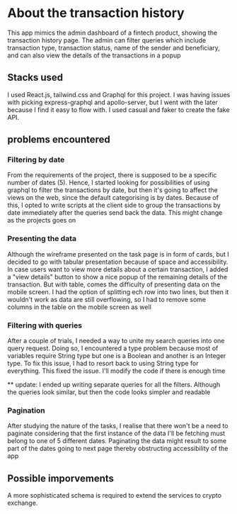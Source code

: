 # About the transaction history
This app mimics the admin dashboard  of a fintech product, showing the transaction history page. The admin can filter queries which include transaction type, transaction status, name of the sender and beneficiary, and can also view the details of the transactions in a popup 

## Stacks used
I used React.js, tailwind.css and Graphql for this project. I was having issues with picking express-graphql and apollo-server, but I went with the later because I find it easy to flow with. I used casual and faker to create the fake API.

## problems encountered

### Filtering by date
From the requirements of the project, there is supposed to be a specific number of dates (5). Hence, I started looking for possibilities of using graphql to filter the transactions by date, but then it's going to affect the views on the web, since the default categorising is by dates. Because of this, I opted to write scripts at the client side to group the transactions by date immediately after the queries send back the data. This might change as the projects goes on

### Presenting the data
Although the wireframe presented on the task page is in form of cards, but I decided to go with tabular presentation because of space and accessibility. In case users want to view more details about a certain transaction, I added a "view details" button to show a nice popup of the remaining details of the transaction.
But with table, comes the difficulty of presenting data on the mobile screen. I had the option of splitting ech row into two lines, but then it wouldn't work as data are still overflowing, so I had to remove some columns in the table on the mobile screen as well

### Filtering with queries
After a couple of trials, I needed a way to unite my search queries into one query request. Doing so, I encountered a type problem because most of variables require String type but one is a Boolean and another is an Integer type. To fix this issue, I had to resort back to using String type for everything. This fixed the issue. I'll modify the code if there is enough time

** update: I ended up writing separate queries for all the filters. Although the queries look similar, but then the code looks simpler and readable

### Pagination
After studying the nature of the tasks, I realise that there won't be a need to paginate considering that the first instance of the data I'll be fetching must belong to one of 5 different dates. Paginating the data might result to some part of the dates going to next page thereby obstructing accessibility of the app


## Possible imporvements
A more sophisticated schema is required to extend the services to crypto exchange.

